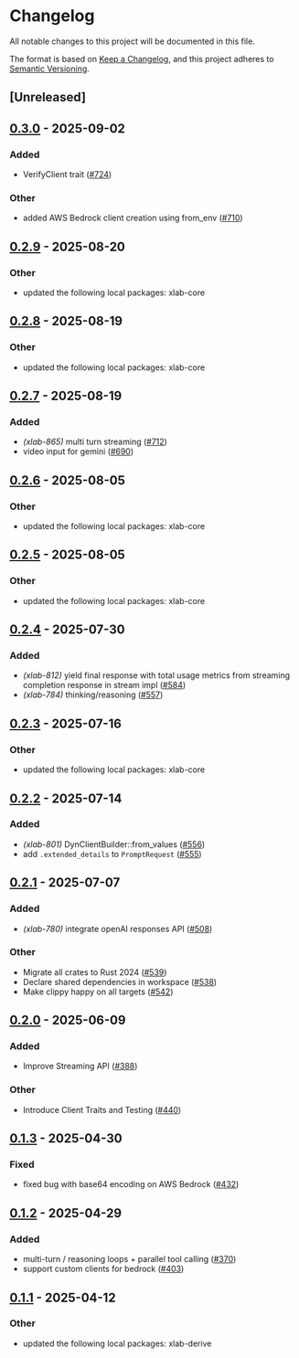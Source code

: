 # Changelog

All notable changes to this project will be documented in this file.

The format is based on [Keep a Changelog](https://keepachangelog.com/en/1.0.0/),
and this project adheres to [Semantic Versioning](https://semver.org/spec/v2.0.0.html).

## [Unreleased]

## [0.3.0](https://github.com/caojin0321/xlab/compare/xlab-bedrock-v0.2.9...xlab-bedrock-v0.3.0) - 2025-09-02

### Added

- VerifyClient trait ([#724](https://github.com/caojin0321/xlab/pull/724))

### Other

- added AWS Bedrock client creation using from_env ([#710](https://github.com/caojin0321/xlab/pull/710))

## [0.2.9](https://github.com/caojin0321/xlab/compare/xlab-bedrock-v0.2.8...xlab-bedrock-v0.2.9) - 2025-08-20

### Other

- updated the following local packages: xlab-core

## [0.2.8](https://github.com/caojin0321/xlab/compare/xlab-bedrock-v0.2.7...xlab-bedrock-v0.2.8) - 2025-08-19

### Other

- updated the following local packages: xlab-core

## [0.2.7](https://github.com/caojin0321/xlab/compare/xlab-bedrock-v0.2.6...xlab-bedrock-v0.2.7) - 2025-08-19

### Added

- *(xlab-865)* multi turn streaming ([#712](https://github.com/caojin0321/xlab/pull/712))
- video input for gemini ([#690](https://github.com/caojin0321/xlab/pull/690))

## [0.2.6](https://github.com/caojin0321/xlab/compare/xlab-bedrock-v0.2.5...xlab-bedrock-v0.2.6) - 2025-08-05

### Other

- updated the following local packages: xlab-core

## [0.2.5](https://github.com/caojin0321/xlab/compare/xlab-bedrock-v0.2.4...xlab-bedrock-v0.2.5) - 2025-08-05

### Other

- updated the following local packages: xlab-core

## [0.2.4](https://github.com/caojin0321/xlab/compare/xlab-bedrock-v0.2.3...xlab-bedrock-v0.2.4) - 2025-07-30

### Added

- *(xlab-812)* yield final response with total usage metrics from streaming completion response in stream impl ([#584](https://github.com/caojin0321/xlab/pull/584))
- *(xlab-784)* thinking/reasoning ([#557](https://github.com/caojin0321/xlab/pull/557))

## [0.2.3](https://github.com/caojin0321/xlab/compare/xlab-bedrock-v0.2.2...xlab-bedrock-v0.2.3) - 2025-07-16

### Other

- updated the following local packages: xlab-core

## [0.2.2](https://github.com/caojin0321/xlab/compare/xlab-bedrock-v0.2.1...xlab-bedrock-v0.2.2) - 2025-07-14

### Added

- *(xlab-801)* DynClientBuilder::from_values ([#556](https://github.com/caojin0321/xlab/pull/556))
- add `.extended_details` to `PromptRequest` ([#555](https://github.com/caojin0321/xlab/pull/555))

## [0.2.1](https://github.com/caojin0321/xlab/compare/xlab-bedrock-v0.2.0...xlab-bedrock-v0.2.1) - 2025-07-07

### Added

- *(xlab-780)* integrate openAI responses API ([#508](https://github.com/caojin0321/xlab/pull/508))

### Other

- Migrate all crates to Rust 2024 ([#539](https://github.com/caojin0321/xlab/pull/539))
- Declare shared dependencies in workspace ([#538](https://github.com/caojin0321/xlab/pull/538))
- Make clippy happy on all targets ([#542](https://github.com/caojin0321/xlab/pull/542))

## [0.2.0](https://github.com/caojin0321/xlab/compare/xlab-bedrock-v0.1.3...xlab-bedrock-v0.2.0) - 2025-06-09

### Added

- Improve Streaming API ([#388](https://github.com/caojin0321/xlab/pull/388))

### Other

- Introduce Client Traits and Testing ([#440](https://github.com/caojin0321/xlab/pull/440))

## [0.1.3](https://github.com/caojin0321/xlab/compare/xlab-bedrock-v0.1.2...xlab-bedrock-v0.1.3) - 2025-04-30

### Fixed

- fixed bug with base64 encoding on AWS Bedrock ([#432](https://github.com/caojin0321/xlab/pull/432))

## [0.1.2](https://github.com/caojin0321/xlab/compare/xlab-bedrock-v0.1.1...xlab-bedrock-v0.1.2) - 2025-04-29

### Added

- multi-turn / reasoning loops + parallel tool calling ([#370](https://github.com/caojin0321/xlab/pull/370))
- support custom clients for bedrock ([#403](https://github.com/caojin0321/xlab/pull/403))

## [0.1.1](https://github.com/caojin0321/xlab/compare/xlab-bedrock-v0.1.0...xlab-bedrock-v0.1.1) - 2025-04-12

### Other

- updated the following local packages: xlab-derive
